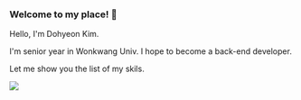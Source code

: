 ### Welcome to my place! 👋

Hello, I'm Dohyeon Kim.

I'm senior year in Wonkwang Univ. I hope to become a back-end developer.

Let me show you the list of my skils.

<img src="https://img.shields.io/badge/SpringBoot-6DB33F?style=for-the-badge&logo=SpringBoot&logoColor=white">
